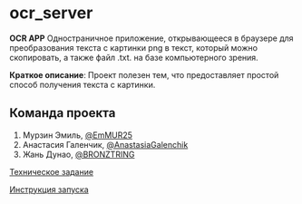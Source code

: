 # ocr_server
**OCR APP**
Одностраничное приложение, открывающееся в браузере для преобразования текста с картинки png в текст, который можно скопировать, а также файл .txt. на базе компьютерного зрения.

**Краткое описание**: Проект полезен тем, что предоставляет простой способ получения текста с картинки.  

## Команда проекта  
1. Мурзин Эмиль,  [@EmMUR25](https://github.com/EmMUR25)  
2. Анастасия Галенчик, [@AnastasiaGalenchik](https://github.com/AnastasiaGalenchik)
3. Жань Дунао, [@BRONZTRING](https://github.com/BRONZTRING)
 
[Техническое задание](TECHNICAL_SPECIFICATION.md)  

[Инструкция запуска](instruction.md)
